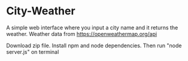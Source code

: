 # City-Weather
A simple web interface where you input a city name and it returns the weather. Weather data from https://openweathermap.org/api



Download zip file. Install npm and node dependencies. Then run "node server.js" on terminal
